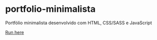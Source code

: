 # portfolio-minimalista

Portfólio minimalista desenvolvido com HTML, CSS/SASS e JavaScript

[Run here](https://rodrigocloureiro.github.io/portfolio-minimalista/)

